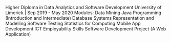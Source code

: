 Higher Diploma in Data Analytics and Software Development
University of Limerick | Sep 2019 - May 2020
Modules:
Data Mining
Java Programming (Introduction and Intermediate)
Database Systems
Representation and Modelling
Software Testing
Statistics for Computing
Mobile App Development
ICT Employability Skills
Software Development Project (A Web Application)
